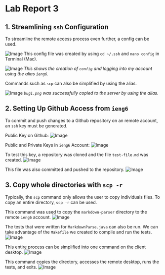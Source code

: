 # Lab Report 3

## 1. Streamlining `ssh` Configuration
To streamline the remote access process even further, a config can be used.

![Image](screenshots/lab3-1.png)
This config file was created by using `cd ~/.ssh` and `nano config` in Terminal (Mac).

![Image](screenshots/lab3-2.png)
*This shows the creation of `config` and logging into my account using the alias `ieng6`.*

Commands such as `scp` can also be simplified by using the alias.

![Image](screenshots/lab3-3.png)
*`bug1.png` was successfully copied to the server by using the alias.*


## 2. Setting Up Github Access from `ieng6`
To commit and push changes to a Github repository on an remote account, an `ssh` key must be generated.

Public Key on Github:
![Image](screenshots/lab3-4.png)

Public and Private Keys in `ieng6` Account:
![Image](screenshots/lab3-5.png)

To test this key, a repository was cloned and the file `test-file.md` was created.
![Image](screenshots/lab3-6.png)

This file was also committed and pushed to the repository.
![Image](screenshots/lab3-7.png)


## 3. Copy whole directories with `scp -r`
Typically, the `scp` command only allows the user to copy individuals files. To copy an entire directory, `scp -r` can be used.

This command was used to copy the `markdown-parser` directory to the remote `ieng6` account.
![Image](screenshots/lab3-8.png)

The tests that were written for `MarkdownParse.java` can also be run. We can take advantage of the `Makefile` we created to compile and run the tests.
![Image](screenshots/lab3-9.png)

This entire process can be simplified into one command on the client desktop.
![Image](screenshots/lab3-9.png)

This command copies the directory, accesses the remote desktop, runs the tests, and exits.
![Image](screenshots/lab3-10.png)